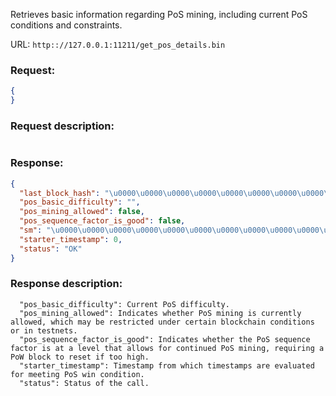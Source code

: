 Retrieves basic information regarding PoS mining, including current PoS conditions and constraints.

URL: ```http:://127.0.0.1:11211/get_pos_details.bin```
### Request: 
```json
{
}
```
### Request description: 
```

```
### Response: 
```json
{
  "last_block_hash": "\u0000\u0000\u0000\u0000\u0000\u0000\u0000\u0000\u0000\u0000\u0000\u0000\u0000\u0000\u0000\u0000\u0000\u0000\u0000\u0000\u0000\u0000\u0000\u0000\u0000\u0000\u0000\u0000\u0000\u0000\u0000\u0000",
  "pos_basic_difficulty": "",
  "pos_mining_allowed": false,
  "pos_sequence_factor_is_good": false,
  "sm": "\u0000\u0000\u0000\u0000\u0000\u0000\u0000\u0000\u0000\u0000\u0000\u0000\u0000\u0000\u0000\u0000\u0000\u0000\u0000\u0000\u0000\u0000\u0000\u0000\u0000\u0000\u0000\u0000\u0000\u0000\u0000\u0000\u0000\u0000\u0000\u0000\u0000\u0000\u0000\u0000\u0000\u0000\u0000\u0000\u0000\u0000\u0000\u0000\u0000\u0000\u0000\u0000\u0000\u0000\u0000\u0000\u0000\u0000\u0000\u0000\u0000\u0000\u0000\u0000",
  "starter_timestamp": 0,
  "status": "OK"
}
```
### Response description: 
```
  "pos_basic_difficulty": Current PoS difficulty.
  "pos_mining_allowed": Indicates whether PoS mining is currently allowed, which may be restricted under certain blockchain conditions or in testnets.
  "pos_sequence_factor_is_good": Indicates whether the PoS sequence factor is at a level that allows for continued PoS mining, requiring a PoW block to reset if too high.
  "starter_timestamp": Timestamp from which timestamps are evaluated for meeting PoS win condition.
  "status": Status of the call.

```

